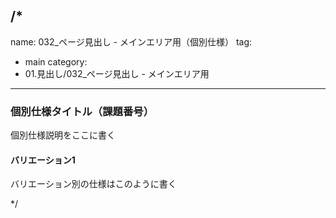 /*
---
name: 032_ページ見出し - メインエリア用（個別仕様）
tag:
  - main
category:
  - 01.見出し/032_ページ見出し - メインエリア用
---

### 個別仕様タイトル（課題番号）

個別仕様説明をここに書く

#### バリエーション1

バリエーション別の仕様はこのように書く

*/